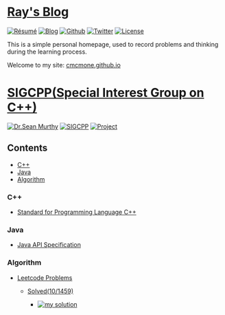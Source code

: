 # [Ray's Blog](https://cmcmone.github.io/)

[![Résumé](https://img.shields.io/badge/R%C3%A9sum%C3%A9-Ray%20Chen-green)](https://cmcmone.github.io/resume/)
[![Blog](https://img.shields.io/badge/Site-Ray's%20Blog-blue)](https://cmcmone.github.io/)
[![Github](https://img.shields.io/badge/Github-Project-Red?style=flat-square&logo=github)](https://github.com/cmcmone)
[![Twitter](https://img.shields.io/twitter/url?style=social&url=https%3A%2F%2Ftwitter.com%2Fcmcmone2005)](https://twitter.com/cmcmone2005)
[![License](https://img.shields.io/badge/LICENSE-MIT-green)](https://github.com/cmcmone/cmcmone.github.com/blob/master/LICENSE)

This is a simple personal homepage, used to record problems and thinking during the learning process.

Welcome to my site: [cmcmone.github.io](https://cmcmone.github.io/)

# [SIGCPP(Special Interest Group on C++)](https://github.com/sigcpp)

[![Dr.Sean Murthy](https://img.shields.io/twitter/url?style=social&url=https%3A%2F%2Ftwitter.com%2Fsmurthys)](https://twitter.com/smurthys)
[![SIGCPP](https://img.shields.io/badge/SIGCPP-website-orange?style=flat-square&logo=c%2B%2B)](https://sigcpp.github.io)
[![Project](https://img.shields.io/badge/SIGCPP-project-yellowgreen?style=flat-square&logo=github)](https://github.com/sigcpp)

## Contents

- [C++](#C%2B%2B)
- [Java](#Java)
- [Algorithm](#Algorithm)

### C++

- [Standard for Programming Language C++](https://timsong-cpp.github.io/cppwp/)

### Java

- [Java API Specification](https://docs.oracle.com/en/java/javase/11/docs/api/index.html)

### Algorithm

- [Leetcode Problems](https://leetcode.com/problemset/all/)

  - [Solved(10/1459)](https://github.com/cmcmone/Algorithm-Exercises)  

    - [![my solution](https://progress-bar.dev/1/?title=Solved&nbsp;&width=100)](https://github.com/cmcmone/Algorithm-Exercises)
